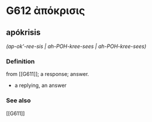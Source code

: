 # G612 ἀπόκρισις

## apókrisis

_(ap-ok'-ree-sis | ah-POH-kree-sees | ah-POH-kree-sees)_

### Definition

from [[G611]]; a response; answer.

- a replying, an answer

### See also

[[G611]]

